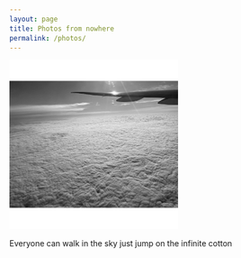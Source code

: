 ```yaml
---
layout: page
title: Photos from nowhere
permalink: /photos/
---
```



<img src="/images/Photo 1.JPG" alt="portrait" width="300"/>


Everyone can walk in the sky
just jump on the infinite cotton
